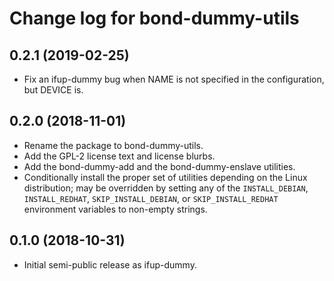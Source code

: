 # Change log for bond-dummy-utils

## 0.2.1 (2019-02-25)

- Fix an ifup-dummy bug when NAME is not specified in
  the configuration, but DEVICE is.

## 0.2.0 (2018-11-01)

- Rename the package to bond-dummy-utils.
- Add the GPL-2 license text and license blurbs.
- Add the bond-dummy-add and the bond-dummy-enslave utilities.
- Conditionally install the proper set of utilities depending on
  the Linux distribution; may be overridden by setting any of
  the `INSTALL_DEBIAN`, `INSTALL_REDHAT`, `SKIP_INSTALL_DEBIAN`, or
  `SKIP_INSTALL_REDHAT` environment variables to non-empty strings.

## 0.1.0 (2018-10-31)

- Initial semi-public release as ifup-dummy.
